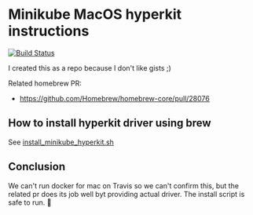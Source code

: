 # Minikube MacOS hyperkit instructions

[![Build Status](https://travis-ci.com/GabLeRoux/minikube-macos-hyperkit-instructions.svg?branch=master)](https://travis-ci.com/GabLeRoux/minikube-macos-hyperkit-instructions)

I created this as a repo because I don't like gists ;)

Related homebrew PR:
* https://github.com/Homebrew/homebrew-core/pull/28076

## How to install hyperkit driver using brew

See [install_minikube_hyperkit.sh](install_minikube_hyperkit.sh)

## Conclusion

We can't run docker for mac on Travis so we can't confirm this, but the related pr does its job well byt providing actual driver. The install script is safe to run. :tada:
